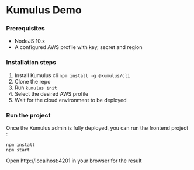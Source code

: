 # Kumulus Demo

### Prerequisites

* NodeJS 10.x
* A configured AWS profile with key, secret and region

### Installation steps

1. Install Kumulus cli
`npm install -g @kumulus/cli`
2. Clone the repo
3. Run `kumulus init`
4. Select the desired AWS profile
5. Wait for the cloud environment to be deployed


### Run the project

Once the Kumulus admin is fully deployed, you can run the frontend project :
```
npm install
npm start
```
Open http://localhost:4201 in your browser for the result

